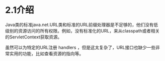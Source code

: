 # 2.1介绍

Java类的标准java.net.URL类和标准的URL前缀处理器是不足够的，他们没有低级别的资源访问的所有权限。例如，没有标准化的URL，来从classpath或者相关的ServletContext获取资源。

虽然可以为特定的URL注册 handlers ，但是这太复杂了，URL接口也缺少一些非常实用的功能，比如查看资源的指向等。

